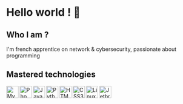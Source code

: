 # Hello world ! 👋
## Who I am ?
I'm french apprentice on network & cybersecurity, passionate about programming

## Mastered technologies

<div style="display: flex; align-items: center;">
  <img align="left" alt="MySQL" width="32px" title="MySQL" src="https://i.imgur.com/XaZ9cfK.png" />
  <img align="left" alt="Php" width="32px" title="Php" src="https://i.imgur.com/E7NAPDc.png" />
  <img align="left" alt="Javascript" width="32px" title="Javascript" src="https://i.imgur.com/UOAjpsc.png" />
  <img align="left" alt="Python" width="32px" title="Python" src="https://i.imgur.com/7oaoxts.png" />
  <img align="left" alt="HTML5" width="32px" title="HTML5" src="https://i.imgur.com/6PCGCOD.png" />
  <img align="left" alt="CSS3" width="32px" title="CSS3" src="https://i.imgur.com/QjDQazD.png" />
  <img align="left" alt="Linux" title="Linux" width="32px" src="https://i.imgur.com/0vidkKh.png" />
  <img align="left" alt="Jetbrains Tools" width="32px" height="32px" title="Jetbrains Tools" src="https://i.imgur.com/iwVAXSE.png" />
</div>
